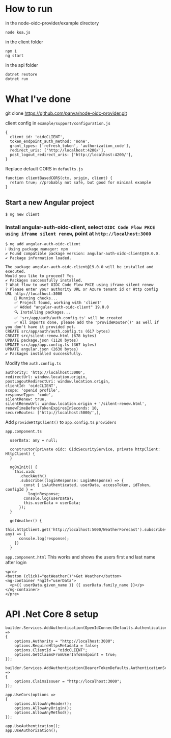 # How to run

in the node-oidc-provider/example directory
```
node koa.js
```

in the client folder
```
npm i
ng start
```

in the api folder
```
dotnet restore
dotnet run
```

# What I've done

git clone https://github.com/panva/node-oidc-provider.git

client config in `example/support/configuration.js`

```
{
  client_id: 'oidcCLIENT',
  token_endpoint_auth_method: 'none',
  grant_types: ['refresh_token', 'authorization_code'],
  redirect_uris: ['http://localhost:4200/'],
  post_logout_redirect_uris: ['http://localhost:4200/'],
}
```

Replace default CORS in `defaults.js`

```
function clientBasedCORS(ctx, origin, client) {
  return true; //probably not safe, but good for minimal example
}
```

## Start a new Angular project

```
$ ng new client
```

### Install angular-auth-oidc-client, select `OIDC Code Flow PKCE using iframe silent renew`, point at `http://localhost:3000`

```
$ ng add angular-auth-oidc-client
ℹ Using package manager: npm
✔ Found compatible package version: angular-auth-oidc-client@19.0.0.
✔ Package information loaded.

The package angular-auth-oidc-client@19.0.0 will be installed and executed.
Would you like to proceed? Yes
✔ Packages successfully installed.
? What flow to use? OIDC Code Flow PKCE using iframe silent renew
? Please enter your authority URL or Azure tenant id or Http config URL http://localhost:3000
    🔎 Running checks...
    ✅️ Project found, working with 'client'
    ✅️ Added "angular-auth-oidc-client" 19.0.0
    🔍 Installing packages...
    ✅️ 'src/app/auth/auth.config.ts' will be created
    ✅️ All imports done, please add the 'provideRouter()' as well if you don't have it provided yet.
CREATE src/app/auth/auth.config.ts (617 bytes)
CREATE src/silent-renew.html (678 bytes)
UPDATE package.json (1120 bytes)
UPDATE src/app/app.config.ts (367 bytes)
UPDATE angular.json (2630 bytes)
✔ Packages installed successfully.
```

Modify the `auth.config.ts`


```
authority: 'http://localhost:3000',
redirectUrl: window.location.origin,
postLogoutRedirectUri: window.location.origin,
clientId: 'oidcCLIENT',
scope: 'openid profile',
responseType: 'code',
silentRenew: true,
silentRenewUrl: window.location.origin + '/silent-renew.html',
renewTimeBeforeTokenExpiresInSeconds: 10,
secureRoutes: ['http://localhost:5000/',],
```

Add `provideHttpClient()` to `app.config.ts` `providers`

`app.component.ts`

```
  userData: any = null;

  constructor(private oidc: OidcSecurityService, private httpClient: HttpClient) {
  }

  ngOnInit() {
    this.oidc
      .checkAuth()
      .subscribe((loginResponse: LoginResponse) => {
        const { isAuthenticated, userData, accessToken, idToken, configId } =
          loginResponse;
        console.log(userData);
        this.userData = userData;
      });
  }

  getWeather() {
    this.httpClient.get('http://localhost:5000/WeatherForecast').subscribe((response: any) => {
      console.log(response);
    })
  }
```

`app.component.html`  This works and shows the users first and last name after login

```
<pre>
<button (click)="getWeather()">Get Weather</button>
<ng-container *ngIf="userData">
  <p>{{ userData.given_name }} {{ userData.family_name }}</p>
</ng-container>
</pre>
```	

# API .Net Core 8 setup

```
builder.Services.AddAuthentication(OpenIdConnectDefaults.AuthenticationScheme).AddOpenIdConnect(options =>
{
    options.Authority = "http://localhost:3000";
    options.RequireHttpsMetadata = false;
    options.ClientId = "oidcCLIENT";
    options.GetClaimsFromUserInfoEndpoint = true;
});

builder.Services.AddAuthentication(BearerTokenDefaults.AuthenticationScheme).AddBearerToken(options =>
{
    options.ClaimsIssuer = "http://localhost:3000";
});

app.UseCors(options =>
{
    options.AllowAnyHeader();
    options.AllowAnyOrigin();
    options.AllowAnyMethod();
});

app.UseAuthentication();
app.UseAuthorization();
```


